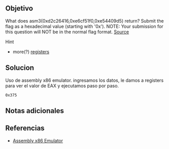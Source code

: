 ## Objetivo
What does asm3(0xd2c26416,0xe6cf51f0,0xe54409d5) return? Submit the flag as a hexadecimal value (starting with '0x'). NOTE: Your submission for this question will NOT be in the normal flag format. [Source](https://jupiter.challenges.picoctf.org/static/df999527eaecf46f259c4337a820856c/test.S)

Hint
- more(?) [registers](https://wiki.skullsecurity.org/index.php?title=Registers)
## Solucion

Uso de assembly x86 emulator.
ingresamos los datos, le damos a registers para ver el valor de EAX y ejecutamos paso por paso.

```
0x375
```

## Notas adicionales
## Referencias
- [Assembly x86 Emulator](https://carlosrafaelgn.com.br/Asm86/)